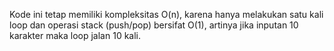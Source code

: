 Kode ini tetap memiliki kompleksitas O(n), 
karena hanya melakukan satu kali loop dan operasi stack (push/pop) bersifat O(1), 
artinya jika inputan 10 karakter maka loop jalan 10 kali.